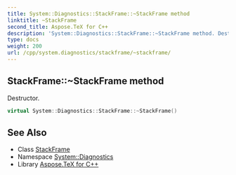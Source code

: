 ```yaml
---
title: System::Diagnostics::StackFrame::~StackFrame method
linktitle: ~StackFrame
second_title: Aspose.TeX for C++
description: 'System::Diagnostics::StackFrame::~StackFrame method. Destructor in C++.'
type: docs
weight: 200
url: /cpp/system.diagnostics/stackframe/~stackframe/
---
```

## StackFrame::~StackFrame method


Destructor.

```cpp
virtual System::Diagnostics::StackFrame::~StackFrame()
```

## See Also

* Class [StackFrame](../)
* Namespace [System::Diagnostics](../../)
* Library [Aspose.TeX for C++](../../../)
